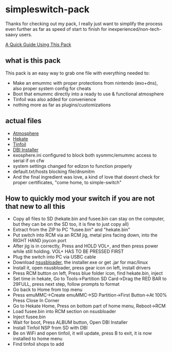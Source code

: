 # simpleswitch-pack
Thanks for checking out my pack, I really just want to simplify the process even further as far as speed of start to finish for inexperienced/non-tech-saavy users.

<a href="https://tinfoil.shop/setup/">A Quick Guide Using This Pack</a>

## what is this pack
This pack is an easy way to grab one file with everything needed to:
- Make an emummc with proper protections from nintendo (exo+dns), also proper system config for cheats
- Boot that emummc directly into a ready to use & functional atmosphere
- Tinfoil was also added for convenience
- nothing more as far as plugins/customizations

## actual files
- <a href="https://github.com/Atmosphere-NX/Atmosphere">Atmosphere</a>
- <a href="https://github.com/CTCaer/hekate">Hekate</a>
- <a href="https://tinfoil.io">Tinfoil</a>
- <a href="https://github.com/rashevskyv/dbi">DBI Installer</a>
- exosphere.ini configured to block both sysmmc/emummc access to serial if on cfw
- system settings changed for edizon to function properly
- default.txt/hosts blocking file/dnsmitm
- And the final ingredient was love, a kind of love that doesnt check for proper certificates, "come home, to simple-switch"

## How to quickly mod your switch if you are not that new to all this
- Copy all files to SD (hekate.bin and fusee.bin can stay on the computer, but they can be on the SD too, it is fine to just copy all)
- Extract from the ZIP to PC "fusee.bin" and "hekate.bin"
- Put switch into RCM via an RCM jig, metal pins facing down, into the RIGHT HAND joycon port
- After jig is in correctly, Press and HOLD VOL+, and then press power while still holding. VOL+ HAS TO BE PRESSED FIRST
- Plug the switch into PC via USBC cable
- Download <a href="https://github.com/developersu/ns-usbloader/releases/tag/v7.0">nsusbloader</a>, the installer.exe or get .jar for mac/linux
- Install it, open nsusbloader, press gear icon on left, install drivers
- Press RCM button on left, Press blue folder icon, find hekate.bin, inject
- Set time in hekate, Go to Tools->Partition SD Card->Drag the RED BAR to 29FULL, press next step, follow prompts to format
- Go back to Home from top menu
- Press emuMMC->Create emuMMC->SD Partition->First Button->At 100% Press Close In Corner
- Go to Hekate Home, Press on bottom part of home menu, Reboot->RCM
- Load fusee.bin into RCM section on nsusbloader
- Inject fusee.bin
- Wait for boot, Press ALBUM button, Open DBI Installer
- Install Tinfoil NSP from SD with DBI
- Be on WiFi and open tinfoil, it will update, press B to exit, it is now installed to home menu
- Find tinfoil shops to add
